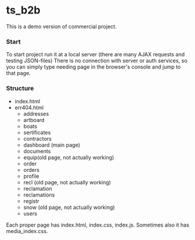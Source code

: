 # ts_b2b

This is a demo version of commercial project.

### Start

To start project run it at a local server (there are many AJAX requests and testing JSON-files)
There is no connection with server or auth services, so you can simply type needing page
in the browser's console and jump to that page.

### Structure

- index.html
- err404.html
  - addresses
  - artboard
  - boats
  - sertificates
  - contractors
  - dashboard (main page)
  - documents
  - equip(old page, not actually working)
  - order
  - orders
  - profile
  - recl (old page, not actually working)
  - reclamation
  - reclamations
  - registr
  - snow (old page, not actually working)
  - users

Each proper page has index.html, index.css, index.js. Sometimes also it has media_index.css.
